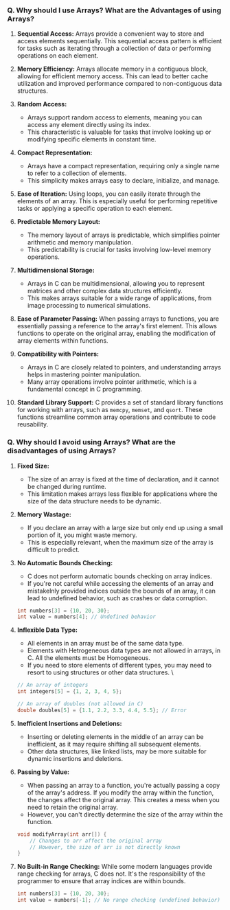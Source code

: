 ### Q. Why should I use Arrays? What are the Advantages of using Arrays?

1. **Sequential Access:** 
Arrays provide a convenient way to store and access elements sequentially. This sequential access pattern is efficient for tasks such as iterating through a collection of data or performing operations on each element.

2. **Memory Efficiency:** 
Arrays allocate memory in a contiguous block, allowing for efficient memory access. This can lead to better cache utilization and improved performance compared to non-contiguous data structures.

3. **Random Access:** 
    * Arrays support random access to elements, meaning you can access any element directly using its index. 
    * This characteristic is valuable for tasks that involve looking up or modifying specific elements in constant time.

4. **Compact Representation:** 
    * Arrays have a compact representation, requiring only a single name to refer to a collection of elements. 
    * This simplicity makes arrays easy to declare, initialize, and manage.

5. **Ease of Iteration:** 
Using loops, you can easily iterate through the elements of an array. This is especially useful for performing repetitive tasks or applying a specific operation to each element.

6. **Predictable Memory Layout:** 
    * The memory layout of arrays is predictable, which simplifies pointer arithmetic and memory manipulation. 
    * This predictability is crucial for tasks involving low-level memory operations.

7. **Multidimensional Storage:** 
    * Arrays in C can be multidimensional, allowing you to represent matrices and other complex data structures efficiently. 
    * This makes arrays suitable for a wide range of applications, from image processing to numerical simulations.

8. **Ease of Parameter Passing:** 
When passing arrays to functions, you are essentially passing a reference to the array's first element. This allows functions to operate on the original array, enabling the modification of array elements within functions.

9. **Compatibility with Pointers:** 
    * Arrays in C are closely related to pointers, and understanding arrays helps in mastering pointer manipulation. 
    * Many array operations involve pointer arithmetic, which is a fundamental concept in C programming.

10. **Standard Library Support:** C provides a set of standard library functions for working with arrays, such as `memcpy`, `memset`, and `qsort`. These functions streamline common array operations and contribute to code reusability.


### Q. Why should I avoid using Arrays? What are the disadvantages of using Arrays?

1. **Fixed Size:** 
    * The size of an array is fixed at the time of declaration, and it cannot be changed during runtime. 
    * This limitation makes arrays less flexible for applications where the size of the data structure needs to be dynamic.

2. **Memory Wastage:** 
    * If you declare an array with a large size but only end up using a small portion of it, you might waste memory. 
    * This is especially relevant, when the maximum size of the array is difficult to predict.

3. **No Automatic Bounds Checking:** 
    * C does not perform automatic bounds checking on array indices. 
    * If you're not careful while accessing the elements of an array and mistakelnly provided indices outside the bounds of an array, it can lead to undefined behavior, such as crashes or data corruption.

    ```c
    int numbers[3] = {10, 20, 30};
    int value = numbers[4]; // Undefined behavior
    ```

4. **Inflexible Data Type:** 
    * All elements in an array must be of the same data type. 
    * Elements with Hetrogeneous data types are not allowed in arrays, in C. All the elements must be Homogeneous.
    * If you need to store elements of different types, you may need to resort to using structures or other data structures.
\

    ```c
    // An array of integers
    int integers[5] = {1, 2, 3, 4, 5};

    // An array of doubles (not allowed in C)
    double doubles[5] = {1.1, 2.2, 3.3, 4.4, 5.5}; // Error
    ```

5. **Inefficient Insertions and Deletions:** 
    * Inserting or deleting elements in the middle of an array can be inefficient, as it may require shifting all subsequent elements. 
    * Other data structures, like linked lists, may be more suitable for dynamic insertions and deletions.

6. **Passing by Value:** 
    * When passing an array to a function, you're actually passing a copy of the array's address. If you modify the array within the function, the changes affect the original array. This creates a mess when you need to retain the original array.
    * However, you can't directly determine the size of the array within the function.

    ```c
    void modifyArray(int arr[]) {
        // Changes to arr affect the original array
        // However, the size of arr is not directly known
    }
    ```

7. **No Built-in Range Checking:** While some modern languages provide range checking for arrays, C does not. It's the responsibility of the programmer to ensure that array indices are within bounds.

    ```c
    int numbers[3] = {10, 20, 30};
    int value = numbers[-1]; // No range checking (undefined behavior)
    ```
